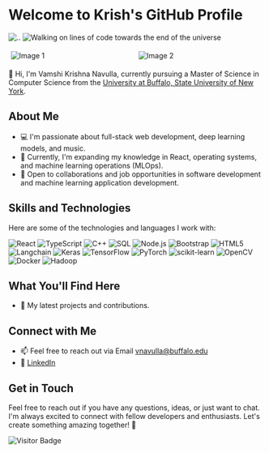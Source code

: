 # Welcome to Krish's GitHub Profile

![..](https://github.com/krish-navulla/krish-navulla/blob/main/ezgif.com-video-to-gif.gif) ![Walking on lines of code towards the end of the universe](https://github.com/krish-navulla/krish-navulla/blob/180dd2de848f756dbff2761e585dc4c992347e43/DALL%C2%B7E%202023-09-12%2019.18.14%20-%20create%20an%20oil%20painting%20depicting%20a%20person%20sitting%20in%20front%20of%20a%20computer%2C%20viewed%20from%20behind.%20The%20individual%20is%20seated%20on%20a%20chair%2C%20holding%20a%20guitar%20in.png)

<div style="display: flex;">
  <div style="flex: 50%; padding: 5px;">
    <img src="https://github.com/krish-navulla/krish-navulla/blob/main/ezgif.com-video-to-gif.gif" alt="Image 1">
  </div>
  <div style="flex: 50%; padding: 5px;">
    <img src="https://github.com/krish-navulla/krish-navulla/blob/180dd2de848f756dbff2761e585dc4c992347e43/DALL%C2%B7E%202023-09-12%2019.18.14%20-%20create%20an%20oil%20painting%20depicting%20a%20person%20sitting%20in%20front%20of%20a%20computer%2C%20viewed%20from%20behind.%20The%20individual%20is%20seated%20on%20a%20chair%2C%20holding%20a%20guitar%20in.png" alt="Image 2">
  </div>
</div>


👋 Hi, I'm Vamshi Krishna Navulla, currently pursuing a Master of Science in Computer Science from the [University at Buffalo, State University of New York](https://engineering.buffalo.edu/computer-science-engineering.html).

## About Me

- 💻 I'm passionate about full-stack web development, deep learning models, and music.
- 🌱 Currently, I'm expanding my knowledge in React, operating systems, and machine learning operations (MLOps).
- 💼 Open to collaborations and job opportunities in software development and machine learning application development.

## Skills and Technologies

Here are some of the technologies and languages I work with:

![React](https://img.shields.io/badge/React-61DAFB?style=for-the-badge&logo=react&logoColor=white)
![TypeScript](https://img.shields.io/badge/TypeScript-007ACC?style=for-the-badge&logo=typescript&logoColor=white)
![C++](https://img.shields.io/badge/C++-00599C?style=for-the-badge&logo=c%2B%2B&logoColor=white)
![SQL](https://img.shields.io/badge/SQL-FFA500?style=for-the-badge&logo=sql&logoColor=white)
![Node.js](https://img.shields.io/badge/Node.js-339933?style=for-the-badge&logo=node.js&logoColor=white)
![Bootstrap](https://img.shields.io/badge/Bootstrap-7952B3?style=for-the-badge&logo=bootstrap&logoColor=white)
![HTML5](https://img.shields.io/badge/HTML5-E34F26?style=for-the-badge&logo=html5&logoColor=white)
![Langchain](https://img.shields.io/badge/Langchain-ABC123?style=for-the-badge)
![Keras](https://img.shields.io/badge/Keras-D00000?style=for-the-badge&logo=keras&logoColor=white)
![TensorFlow](https://img.shields.io/badge/TensorFlow-FF6F00?style=for-the-badge&logo=tensorflow&logoColor=white)
![PyTorch](https://img.shields.io/badge/PyTorch-EE4C2C?style=for-the-badge&logo=pytorch&logoColor=white)
![scikit-learn](https://img.shields.io/badge/scikit%20learn-F7931E?style=for-the-badge&logo=scikit-learn&logoColor=white)
![OpenCV](https://img.shields.io/badge/OpenCV-5C3EE8?style=for-the-badge&logo=opencv&logoColor=white)
![Docker](https://img.shields.io/badge/Docker-2496ED?style=for-the-badge&logo=docker&logoColor=white)
![Hadoop](https://img.shields.io/badge/Hadoop-FF6600?style=for-the-badge&logo=hadoop&logoColor=white)

## What You'll Find Here

- 🚀 My latest projects and contributions.

## Connect with Me

- 📫 Feel free to reach out via Email <a href="mailto:vnavulla@buffalo.edu">vnavulla@buffalo.edu</a>
- 🔗 [LinkedIn](https://www.linkedin.com/in/vamshi-navulla-krishna/)

## Get in Touch

Feel free to reach out if you have any questions, ideas, or just want to chat. I'm always excited to connect with fellow developers and enthusiasts. Let's create something amazing together! 🚀

![Visitor Badge](https://visitor-badge.laobi.icu/badge?page_id=krish-navulla.krish-navulla)

